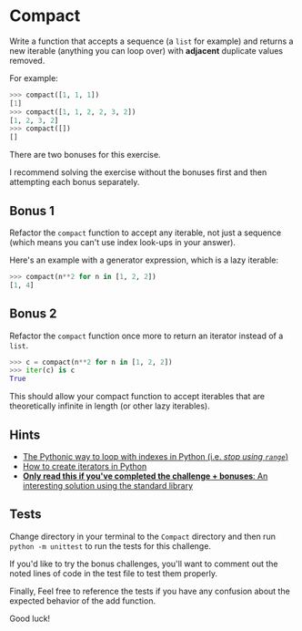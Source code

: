 # Compact

Write a function that accepts a sequence (a `list` for example) and returns a new iterable (anything you can loop over) with **adjacent** duplicate values removed.

For example:

```python
>>> compact([1, 1, 1])
[1]
>>> compact([1, 1, 2, 2, 3, 2])
[1, 2, 3, 2]
>>> compact([])
[]
```

There are two bonuses for this exercise.

I recommend solving the exercise without the bonuses first and then attempting each bonus separately.

## Bonus 1

Refactor the `compact` function to accept any iterable, not just a sequence (which means you can't use index look-ups in your answer).

Here's an example with a generator expression, which is a lazy iterable:

```python
>>> compact(n**2 for n in [1, 2, 2])
[1, 4]
```

## Bonus 2

Refactor the `compact` function once more to return an iterator instead of a `list`.

```python
>>> c = compact(n**2 for n in [1, 2, 2])
>>> iter(c) is c
True
```

This should allow your compact function to accept iterables that are theoretically infinite in length (or other lazy iterables).

## Hints

- [The Pythonic way to loop with indexes in Python (i.e. _stop using `range`_)](https://treyhunner.com/2016/04/how-to-loop-with-indexes-in-python/)
- [How to create iterators in Python](https://treyhunner.com/2018/06/how-to-make-an-iterator-in-python/)
- [**Only read this if you've completed the challenge + bonuses**: An interesting solution using the standard library](https://stackoverflow.com/questions/41511555/fast-removal-of-consecutive-duplicates-in-a-list-and-corresponding-items-from-an/41511571#41511571)

## Tests

Change directory in your terminal to the `Compact` directory and then run `python -m unittest` to run the tests for this challenge.

If you'd like to try the bonus challenges, you'll want to comment out the noted lines of code in the test file to test them properly.

Finally, Feel free to reference the tests if you have any confusion about the expected behavior of the add function.

Good luck!
